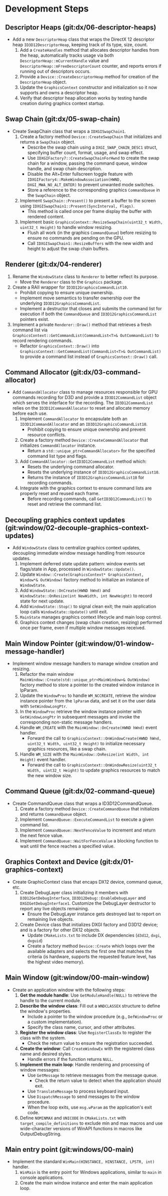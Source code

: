 # Development Steps

## Descriptor Heaps (git:dx/06-descriptor-heaps)

* Add a new `DescriptorHeap` class that wraps the DirectX 12 descriptor heap `ID3D12DescriptorHeap`, keeping track of
  its type, size, count.
    1. Add a `CreateHandles` method that allocates descriptor handles from the heap, automatically tracks usage via both
       `DescriptorHeap::mCurrentHandle` value and `DescriptorHeap::mFreeDescriptorCount` counter, and reports errors if
       running out of descriptors occurs.
    2. Provide a `Device::CreateDescriptorHeap` method for creation of the `DescriptorHeap` object.
    3. Update the `GraphicsContext` constructor and initialization so it now supports and owns a descriptor heap.
    4. Verify that descriptor heap allocation works by testing handle creation during graphics context startup.

## Swap Chain (git:dx/05-swap-chain)

* Create SwapChain class that wraps a `IDXGISwapChain1`.
    1. Create a factory method `Device::CreateSwapChain` that initializes and returns a `SwapChain` object.
        * Describe the swap chain using a `DXGI_SWAP_CHAIN_DESC1` struct, specifying buffer count, format, usage, and
          swap effect.
        * Use `IDXGIFactory7::CreateSwapChainForHwnd` to create the swap chain for a window, passing the command queue,
          window handle, and swap chain description.
        * Disable the Alt+Enter fullscreen toggle feature with
          `IDXGIFactory4::MakeWindowAssociation(HWND, DXGI_MWA_NO_ALT_ENTER)` to prevent unwanted mode switches.
        * Store a reference to the corresponding graphics `CommandQueue` in the `SwapChain` object.
    2. Implement `SwapChain::Present()` to present a buffer to the screen using
       `IDXGISwapChain1::Present(SyncInterval, Flags)`.
        * This method is called once per frame display the buffer with rendered content.
    3. Implement basic `GraphicsContext::ResizeSwapChain(uint32_t Width, uint32_t Height)` to handle window resizing.
        * Flush all work (in the graphics `CommandQueue`) before resizing to ensure no commands are pending on the GPU.
        * Call `IDXGISwapChain1::ResizeBuffers` with the new width and height to adjust the swap chain buffers.

## Renderer (git:dx/04-renderer)

1. Rename the `WindowState` class to `Renderer` to better reflect its purpose.
    * Move the `Renderer` class to the `Graphics` package.
2. Create a RAII wrapper for `ID3D12GraphicsCommandList10`.
    * Prohibit copying to ensure unique ownership.
    * Implement move semantics to transfer ownership over the underlying `ID3D12GraphicsCommandList`.
    * Implement a destructor that closes and submits the command list for execution if both the `CommandQueue` and
      `ID3D12GraphicsCommandList` pointers exist.
3. Implement a private `Renderer::Draw()` method that retrieves a fresh command list via  
   `GraphicsContext::GetCommandList(CommandList<T>& OutCommandList)` to record rendering commands.
    * Refactor `GraphicsContext::Draw()` into `GraphicsContext::GetCommandList(CommandList<T>& OutCommandList)` to
      provide a command list instead of `GraphicsContext::Draw()` call.

## Command Allocator (git:dx/03-command-allocator)

* Add `CommandAllocator` class to manage resources responsible for GPU commands recording for D3D and provide a
  `ID3D12CommandList` object which
  serves the interface for the recording. The `ID3D12CommandList` relies on the `ID3D12CommandAllocator`
  to reset and allocate memory before each use.
    1. Implement `CommandAllocator` to encapsulate both an `ID3D12CommandAllocator` and an
       `ID3D12GraphicsCommandList10`.
        * Prohibit copying to ensure unique ownership and prevent resource conflicts.
    2. Create a factory method `Device::CreateCommandAllocator` that initializes `CommandAllocator` instance.
        * Return a `std::unique_ptr<CommandAllocator>` for the specified command list type and flags.
    3. Add `CommandAllocator::GetID3D12CommandList` method which:
        * Resets the underlying command allocator.
        * Resets the underlying instance of `ID3D12GraphicsCommandList10`.
        * Returns the instance of `ID3D12GraphicsCommandList10` for recording commands.
    4. Integrate with the graphics context to ensure command lists are properly reset and reused each frame.
        * Before recording commands, call `GetID3D12CommandList()` to reset and retrieve the command list.

## Decoupling graphics context updates (git:window/02-decouple-graphics-context-updates)

* Add `WindowState` class to centralize graphics context updates, decoupling immediate window message handling from
  resource updates.
    1. Implement deferred state update pattern: window events set flags/state in App, processed in
       `WindowState::Update()`.
    2. Update `Window::Create(GraphicsContext* GraphicsContext, Window*& OutWindow)` factory method to initialize an
       instance of `WindowState`.
    3. Add `WindowState::OnCreate(HWND hWnd)` and `WindowState::OnResize(int NewWidth, int NewHeight)` to record state
       for next update.
    4. Add `WindowState::Stop()` to signal clean exit; the main application loop calls `WindowState::Update()` until
       exit.
    5. `MainState` manages graphics context lifecycle and main loop control.
    6. Graphics context changes (swap chain creation, resizing) performed once per frame, even if multiple window
       messages received.

## Main Window Pointer (git:window/01-window-message-handler)

* Implement window message handlers to manage window creation and resizing.
    1. Refactor the main window `MainWindow::Create(std::unique_ptr<MainWindow>& OutWindow)` factory method to store a
       pointer to the created window instance in lpParam.
    2. Update the `WindowProc` to handle `WM_NCCREATE`, retrieve the window instance pointer from the `lpParam` data,
       and set it on the user data with `SetWindowLongPtr`.
    3. In the `WindowProc` retrieve the window instance pointer with `GetWindowLongPtr` in subsequent messages and
       invoke the corresponding non-static message handlers.
    4. Handle `WM_CREATE` with the `MainWindow::OnCreate(HWND hWnd)` event handler.
        * Forward the call to `GraphicsContext::OnWindowCreate(HWND hWnd, uint32_t Width, uint32_t Height)` to
          initialize necessary graphics resources, like a swap chain.
    5. Handle `WM_SIZE` with the `MainWindow::OnResize(int Width, int Height)` event handler.
        * Forward the call to `GraphicsContext::OnWindowResize(uint32_t Width, uint32_t Height)` to update graphics
          resources to match the new window size.

## Command Queue (git:dx/02-command-queue)

* Create CommandQueue class that wraps a ID3D12CommandQueue.
    1. Create a factory method `Device::CreateCommandQueue` that initializes and returns `CommandQueue` object.
    2. Implement `CommandQueue::ExecuteCommandList` to execute a given command list.
    3. Implement `CommandQueue::NextFenceValue` to increment and return the next fence value.
    4. Implement `CommandQueue::WaitForFenceValue` a blocking function to wait until the fence reaches a specified
       value.

## Graphics Context and Device (git:dx/01-graphics-context)

* Create GraphicContext class that encaps DX12 device, command queue, etc.
    1. Create DebugLayer class initializing it members with `D3D12GetDebugInterface`, `ID3D12Debug::EnableDebugLayer`
       and `DXGIGetDebugInterface1`. Customize the DebugLayer destructor to report any live objects remaining.
        * Ensure the DebugLayer instance gets destroyed last to report on remaining live objects.
    2. Create Device class that initializes DXGI factory and D3D12 device; and is a factory for other DX12 objects.
        * Update `CMakeLists.txt` to include DX dependencies (`d3d12`, `dxgi`, `dxguid`)
        * Create a factory method `Device::Create` which loops over the available adapters and selects the first one
          that matches the
          criteria (is hardware, supports the requested feature level, has the highest video memory).

## Main Window (git:window/00-main-window)

* Create an application window with the following steps:
    1. **Get the module handle**: Use `GetModuleHandle(NULL)` to retrieve the handle to the current module.
    2. **Describe the window class**: Fill out a `WNDCLASSEX` structure to define the window's properties.
        * Include a pointer to the window procedure (e.g., `DefWindowProc` or a custom implementation).
        * Specify the class name, cursor, and other attributes.
    3. **Register the window class**: Use `RegisterClassEx` to register the class with the system.
        * Check the return value to ensure the registration succeeded.
    4. **Create the window**: Call `CreateWindowEx` with the registered class name and desired styles.
        * Handle errors if the function returns `NULL`.
    5. **Implement the main loop**: Handle rendering and processing of window messages:
        * Use `GetMessage` to retrieve messages from the message queue.
            * Check the return value to detect when the application should exit.
        * Use `TranslateMessage` to process keyboard input.
        * Use `DispatchMessage` to send messages to the window procedure.
        * When the loop exits, use `msg.wParam` as the application's exit code.
    6. Define `NOMINMAX` and `UNICODE` in `CMakeLists.txt` with `target_compile_definitions` to exclude min and max
       macros and use wide-character versions of WinAPI functions in macros like OutputDebugString.

## Main entry point (git:windows/00-main)

* Implement the standard `WinMain(HINSTANCE, HINSTANCE, LPSTR, int)` handler.
    1. `WinMain` is the entry point for Windows applications, similar to `main` in console applications.
    2. Create the main window instance and enter the main application loop.
